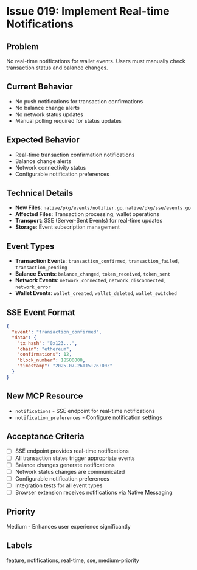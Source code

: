 # Issue 019: Implement Real-time Notifications

## Problem
No real-time notifications for wallet events. Users must manually check transaction status and balance changes.

## Current Behavior
- No push notifications for transaction confirmations
- No balance change alerts
- No network status updates
- Manual polling required for status updates

## Expected Behavior
- Real-time transaction confirmation notifications
- Balance change alerts
- Network connectivity status
- Configurable notification preferences

## Technical Details
- **New Files**: `native/pkg/events/notifier.go`, `native/pkg/sse/events.go`
- **Affected Files**: Transaction processing, wallet operations
- **Transport**: SSE (Server-Sent Events) for real-time updates
- **Storage**: Event subscription management

## Event Types
- **Transaction Events**: `transaction_confirmed`, `transaction_failed`, `transaction_pending`
- **Balance Events**: `balance_changed`, `token_received`, `token_sent`
- **Network Events**: `network_connected`, `network_disconnected`, `network_error`
- **Wallet Events**: `wallet_created`, `wallet_deleted`, `wallet_switched`

## SSE Event Format
```json
{
  "event": "transaction_confirmed",
  "data": {
    "tx_hash": "0x123...",
    "chain": "ethereum",
    "confirmations": 12,
    "block_number": 18500000,
    "timestamp": "2025-07-26T15:26:00Z"
  }
}
```

## New MCP Resource
- `notifications` - SSE endpoint for real-time notifications
- `notification_preferences` - Configure notification settings

## Acceptance Criteria
- [ ] SSE endpoint provides real-time notifications
- [ ] All transaction states trigger appropriate events
- [ ] Balance changes generate notifications
- [ ] Network status changes are communicated
- [ ] Configurable notification preferences
- [ ] Integration tests for all event types
- [ ] Browser extension receives notifications via Native Messaging

## Priority
Medium - Enhances user experience significantly

## Labels
feature, notifications, real-time, sse, medium-priority
